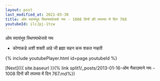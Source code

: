 ```yaml
---
layout: post
last_modified_at: 2021-03-30
title: ओम स्वायंभुव स्थिगमाथेजसे नमः - 1008 दिनों की तपस्या में दिन 768
youtubeId: ilcJpj-1tcw
---
```

 
 
 ओम स्वायंभुव स्थिगमाथेजसे नमः  
 
 -  कोणाकडे अशी शक्ती आहे जी ब्रह्मा सहन करू शकत नव्हती 
 
  
 
  
 
 
 
 
 
 


{% include youtubePlayer.html id=page.youtubeId %}
 
[Next]({{ site.baseurl }}{% link  split1/_posts/2013-01-16-ओम नैकाठमाने नमः - 1008 दिनों की तपस्या में दिन 767.md%})
 
